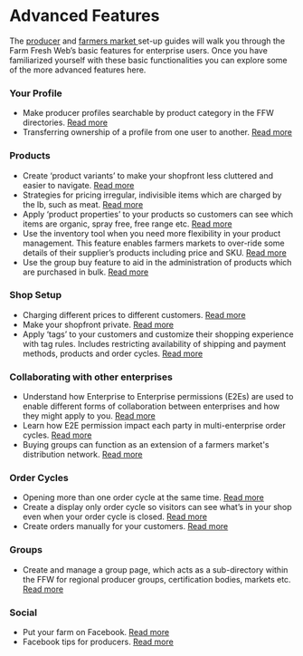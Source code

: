 # Advanced Features

The [producer](/producer-set-up-guide.md) and [farmers market ](/hubs-set-up-guide.md)set-up guides will walk you through the Farm Fresh Web’s basic features for enterprise users. Once you have familiarized yourself with these basic functionalities you can explore some of the more advanced features here.

### Your Profile

* Make producer profiles searchable by product category in the FFW directories.
  [Read more](/making-a-producer-profile-searchable-by-product-category.md)
* Transferring ownership of a profile from one user to another.
  [Read more](/transferring-ownership-of-a-profile.md)

### Products

* Create ‘product variants’ to make your shopfront less cluttered and easier to navigate.
  [Read more ](/product-variants.md)
* Strategies for pricing irregular, indivisible items which are charged by the lb, such as meat.
  [Read more](/pricing-irregular-indivisible-meat-items.md)
* Apply ‘product properties’ to your products so customers can see which items are organic, spray free, free range etc.
  [Read more](/product-properties.md)
* Use the inventory tool when you need more flexibility in your product management. This feature enables farmers markets to over-ride some details of their supplier’s products including price and SKU.
  [Read more](/inventory.md)
* Use the group buy feature to aid in the administration of products which are purchased in bulk.
  [Read more](/group-buy.md)

### Shop Setup

* Charging different prices to different customers.
  [Read more](/charging-different-prices-to-different-customers.md)
* Make your shopfront private.
  [Read more](/private-shopfront.md)
* Apply ‘tags’ to your customers and customize their shopping experience with tag rules. Includes restricting availability of shipping and payment methods, products and order cycles.
  [Read more](/customer-accounts-and-tagging.md)

### Collaborating with other enterprises

* Understand how Enterprise to Enterprise permissions \(E2Es\) are used to enable different forms of collaboration between enterprises and how they might apply to you.
  [Read more](/enterprise-to-enterprise-permissions-e2es.md)
* Learn how E2E permission impact each party in multi-enterprise order cycles.
  [Read more](/permissions-in-multi-enterprise-order-cycles.md)
* Buying groups can function as an extension of a farmers market's distribution network.
  [Read more](/buying-group-ofn-setup-process.md)

### Order Cycles

* Opening more than one order cycle at the same time. 
  [Read more](/opening-more-than-one-order-cycle.md)
* Create a display only order cycle so visitors can see what’s in your shop even when your order cycle is closed.
  [Read more](/creating-display-only-order-cycles.md)
* Create orders manually for your customers.
  [Read more](/create-an-order.md)

### Groups

* Create and manage a group page, which acts as a sub-directory within the FFW for regional producer groups, certification bodies, markets etc.
  [Read more](/group-pages.md)

### Social

* Put your farm on Facebook.
  [Read more](/putting-your-farm-on-facebook.md)
* Facebook tips for producers.
  [Read more](/facebook-tips.md)



